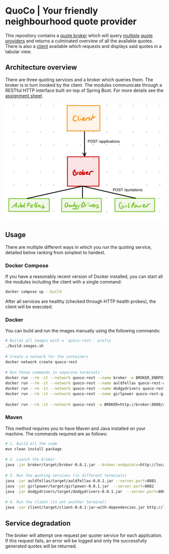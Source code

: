 # QuoCo | Your friendly neighbourhood quote provider

This repository contains a [quote broker](./broker/) which will query [multiple](./auldfellas/) [quote](./dodgydrivers/) [providers](./girlpower/)
and returns a culminated overview of all the available quotes. There is also a [client](./client/) available which requests and displays said quotes in a tabular view.

## Architecture overview

There are three quoting services and a broker which queries them. The broker is in turn invoked by the client. The modules communicate through a RESTful HTTP interface built on-top of Spring Boot. For more details see the [assignment sheet](Assignment.pdf).

![Architecture overview](./architecture.jpeg)

## Usage

There are multiple different ways in which you run the quoting service, detailed below ranking from simplest to hardest.

### Docker Compose

If you have a reasonably recent version of Docker installed, you can start all the modules including the client with a single command:

```bash
docker compose up --build
```

After all services are healthy (checked through HTTP health probes), the client will be executed.

### Docker

You can build and run the images manually using the following commands:

```bash
# Builds all images with a `quoco-rest-` prefix
./build-images.sh

# Create a network for the containers
docker network create quoco-rest

# Run these commands in separate terminals
docker run --rm -it --network quoco-rest --name broker -e BROKER_ENDPOINTS=http://auldfellas:8080/quotations,http://dodgydrivers:8080/quotations,http://girlpower:8080/quotations quoco-rest-broker
docker run --rm -it --network quoco-rest --name auldfellas quoco-rest-auldfellas
docker run --rm -it --network quoco-rest --name dodgydrivers quoco-rest-dodgydrivers
docker run --rm -it --network quoco-rest --name girlpower quoco-rest-girlpower

docker run --rm -it --network quoco-rest -e BROKER=http://broker:8080/applications quoco-rest-client
```

### Maven

This method requires you to have Maven and Java installed on your machine. The commands required are as follows:

```bash
# 1. Build all the code
mvn clean install package

# 2. Launch the broker
java -jar broker/target/broker-0.0.1.jar --broker.endpoints=http://localhost:8081/quotations,http://localhost:8082/quotations,http://localhost:8083/quotations

# 3. Run the quoting services (in different terminals)
java -jar auldfellas/target/auldfellas-0.0.1.jar --server.port=8081
java -jar girlpower/target/girlpower-0.0.1.jar  --server.port=8082
java -jar dodgydrivers/target/dodgydrivers-0.0.1.jar  --server.port=8083

# 4. Run the client (in yet another terminal)
java -jar client/target/client-0.0.1-jar-with-dependencies.jar http://localhost:8080/applications
```

## Service degradation

The broker will attempt one request per quoter service for each application. If this request fails, an error will be logged and only the successfully generated quotes will be returned.